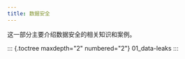 ```yaml
---
title: 数据安全
---
```


这一部分主要介绍数据安全的相关知识和案例。

::: {.toctree maxdepth="2" numbered="2"}
01_data-leaks
:::
